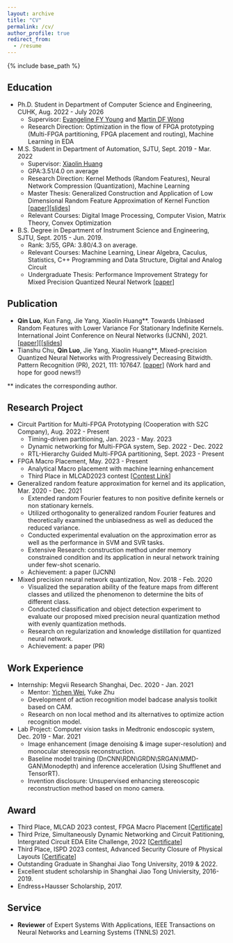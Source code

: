 ```yaml
---
layout: archive
title: "CV"
permalink: /cv/
author_profile: true
redirect_from:
  - /resume
---
```


{% include base_path %}

Education
------
+ Ph.D. Student in Department of Computer Science and Engineering, CUHK, Aug. 2022 - July 2026
   + Supervisor: [Evangeline FY Young](http://www.cse.cuhk.edu.hk/~fyyoung/) and [Martin DF Wong](https://ece.illinois.edu/about/directory/faculty/mdfwong)
   + Research Direction: Optimization in the flow of FPGA prototyping (Multi-FPGA partitioning, FPGA placement and routing), Machine Learning in EDA
+ M.S. Student in Department of Automation, SJTU, Sept. 2019 - Mar. 2022
   + Supervisor: [Xiaolin Huang](https://automation.sjtu.edu.cn/xiaolin)
   + GPA:3.51/4.0 on average
   + Research Direction: Kernel Methods (Random Features), Neural Network Compression (Quantization), Machine Learning
   + Master Thesis: Generalized Construction and Application of Low Dimensional Random Feature Approximation of Kernel Function [[paper](https://drive.google.com/file/d/1sKAXCBjSO1FvcKwXsUAQQulff_f1ZbZJ/view?usp=sharing)][[slides](https://drive.google.com/file/d/1W8qjp79tzFN9F7hexV89leeMYUZSgN9d/view?usp=sharing)]
   + Relevant Courses: Digital Image Processing, Computer Vision, Matrix Theory, Convex Optimization
+ B.S. Degree in Department of Instrument Science and Engineering, SJTU, Sept. 2015 - Jun. 2019.
   + Rank: 3/55, GPA: 3.80/4.3 on average.
   + Relevant Courses: Machine Learning, Linear Algebra, Caculus, Statistics, C++ Programming and Data Structure, Digital and Analog Circuit
   + Undergraduate Thesis: Performance Improvement Strategy for Mixed Precision Quantized Neural Network [[paper](https://drive.google.com/file/d/1Dl_F9pLoDUTiqUdED9yzPPgcNDKzPWNu/view?usp=sharing)]

Publication
------
+ **Qin Luo**, Kun Fang, Jie Yang, Xiaolin Huang\*\*. Towards Unbiased Random Features with Lower Variance For Stationary Indefinite Kernels. International Joint Conference on Neural Networks (IJCNN), 2021. [[paper](https://ieeexplore.ieee.org/document/9533863)][[[slides](https://drive.google.com/file/d/1tkrcO1uE_ONpqyFeJon7XAjj5pKHPaRS/view?usp=sharing)]
+ Tianshu Chu, **Qin Luo**, Jie Yang, Xiaolin Huang\*\*, Mixed-precision Quantized Neural Networks with Progressively Decreasing Bitwidth. Pattern Recognition (PR), 2021, 111: 107647. [[paper](https://www.sciencedirect.com/science/article/pii/S0031320320304507)]
(Work hard and hope for good news!!)

\*\* indicates the corresponding author.

Research Project
-----
+ Circuit Partition for Multi-FPGA Prototyping (Cooperation with S2C Company), Aug. 2022 - Present
  + Timing-driven partitioning, Jan. 2023 - May. 2023
  + Dynamic networking for Multi-FPGA system, Sep. 2022 - Dec. 2022
  + RTL-Hierarchy Guided Multi-FPGA partitioning, Sept. 2023 - Present
+ FPGA Macro Placement, May. 2023 - Present
  + Analytical Macro placement with machine learning enhancement
  + Third Place in MLCAD2023 contest [[Contest Link](https://mlcad-workshop.org/1st-mlcad-contest/)]
+ Generalized random feature approximation for kernel and its application, Mar. 2020 - Dec. 2021
  + Extended random Fourier features to non positive definite kernels or non stationary kernels.
  + Utilized orthogonality to generalized random Fourier features and theoretically examined the unbiasedness as well as deduced the reduced variance.
  + Conducted experimental evaluation on the approximation error as well as the performance in SVM and SVR tasks.
  + Extensive Research: construction method under memory constrained condition and its application in neural network training under few-shot scenario.
  + Achievement: a paper (IJCNN)
+ Mixed precision neural network quantization, Nov. 2018 - Feb. 2020
  + Visualized the separation ability of the feature maps from different classes and utilized the phenomenon to determine the bits of different class.
  + Conducted classification and object detection experiment to evaluate our proposed mixed precision neural quantization method with evenly quantization methods.
  + Research on regularization and knowledge distillation for quantized neural network.
  + Achievement: a paper (PR)

Work Experience
-----
+ Internship: Megvii Research Shanghai, Dec. 2020 - Jan. 2021
   + Mentor: [Yichen Wei](https://yichenwei.github.io/), Yuke Zhu
   + Development of action recognition model badcase analysis toolkit based on CAM.
   + Research on non local method and its alternatives to optimize action recognition model.
+ Lab Project: Computer vision tasks in Medtronic endoscopic system, Dec. 2019 - Mar. 2021
   + Image enhancement (image denoising & image super-resolution) and monocular stereopsis reconstruction.
   + Baseline model training (DnCNN\RDN\GRDN\SRGAN\MMD-GAN\Monodepth) and inference acceleration (Using Shufflenet and TensorRT).
   + Invention disclosure: Unsupervised enhancing stereoscopic reconstruction method based on mono camera.

Award
------
+ Third Place, MLCAD 2023 contest, FPGA Macro Placement [[Certificate](https://drive.google.com/file/d/1YtHq5DIyyKvMLJfKpglOE_QUSykPcbb2/view?usp=drive_link)]
+ Third Prize, Simultaneously Dynamic Networking and Circuit Patitioning, Intergrated Circuit EDA Elite Challenge, 2022 [[Certificate](https://drive.google.com/file/d/1ODlfR_K2b-DMyfWk4ZeYKI8Ps-AonyGf/view?usp=sharing)]
+ Third Place, ISPD 2023 contest, Advanced Security Closure of Physical Layouts [[Certificate](https://drive.google.com/file/d/1MY3viRyMOynIdfvqlOzJRhXr-LlGw9BM/view?usp=sharing)]
+ Outstanding Graduate in Shanghai Jiao Tong University, 2019 & 2022.
+ Excellent student scholarship in Shanghai Jiao Tong Univiersity, 2016-2019.
+ Endress+Hausser Scholarship, 2017.

Service
------
+ **Reviewer** of Expert Systems With Applications, IEEE Transactions on Neural Networks and Learning Systems (TNNLS) 2021.
